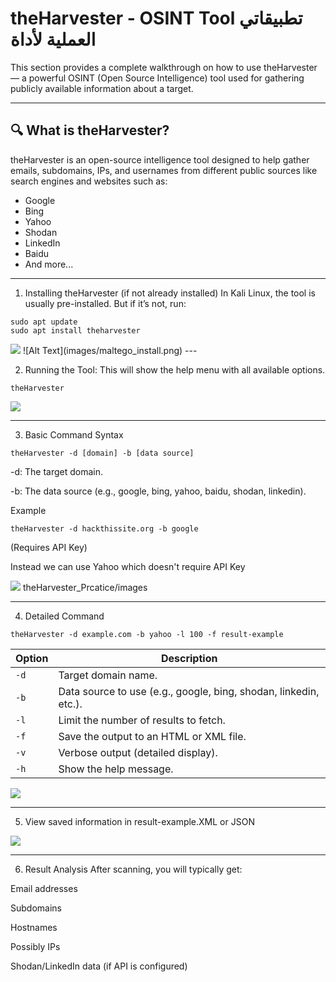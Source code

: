 # theHarvester - OSINT Tool تطبيقاتي العملية لأداة

This section provides a complete walkthrough on how to use theHarvester — a powerful OSINT (Open Source Intelligence) tool used for gathering publicly available information about a target.

---

## 🔍 What is theHarvester?

theHarvester is an open-source intelligence tool designed to help gather emails, subdomains, IPs, and usernames from different public sources like search engines and websites such as:

- Google
- Bing
- Yahoo
- Shodan
- LinkedIn
- Baidu
- And more...

---

1. Installing theHarvester (if not already installed) In Kali Linux, the tool is usually pre-installed. But if it’s not, run:
```
sudo apt update
sudo apt install theharvester
```
<img src="https://github.com/Raghda35/OSINT-Practice/blob/6d999f2ab67f2d30768cbb11886fea913c977d9d/theHarvester_installation.png">
![Alt Text](images/maltego_install.png)
---

2. Running the Tool: This will show the help menu with all available options.

```
theHarvester
```
<img src="https://github.com/Raghda35/OSINT-Practice/blob/6d999f2ab67f2d30768cbb11886fea913c977d9d/Running.png">

---

3. Basic Command Syntax
```
theHarvester -d [domain] -b [data source]
```
-d: The target domain.

-b: The data source (e.g., google, bing, yahoo, baidu, shodan, linkedin).

Example

```
theHarvester -d hackthissite.org -b google
```
(Requires API Key)

Instead we can use Yahoo which doesn't require API Key

<img src="https://github.com/Raghda35/OSINT-Practice/blob/b852c6e5ef22ed1d7879b8a94d29010c4967674f/Basic_command.png">
theHarvester_Prcatice/images

---

4. Detailed Command
```
theHarvester -d example.com -b yahoo -l 100 -f result-example
```
| Option | Description                                                      |
| ------ | ---------------------------------------------------------------- |
| `-d`   | Target domain name.                                              |
| `-b`   | Data source to use (e.g., google, bing, shodan, linkedin, etc.). |
| `-l`   | Limit the number of results to fetch.                            |
| `-f`   | Save the output to an HTML or XML file.                          |
| `-v`   | Verbose output (detailed display).                               |
| `-h`   | Show the help message.                                           |

<img src="https://github.com/Raghda35/OSINT-Practice/blob/165483b49c9304c07532a1e74a8a9376c2215201/Detailed_command.png">

---

5. View saved information in result-example.XML or JSON 




<img src="https://github.com/Raghda35/OSINT-Practice/blob/832c1ea7cf277efdd1cac41147eab4170ed609f2/View_result.png">


---

6. Result Analysis
After scanning, you will typically get:

Email addresses

Subdomains

Hostnames

Possibly IPs

Shodan/LinkedIn data (if API is configured)






